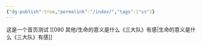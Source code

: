 ```yaml
---
{"dg-publish":true,"permalink":"/index/","tags":["ss"]}
---
```


这是一个首页测试
[[090 其他/生命的意义是什么《三大队》有感\|生命的意义是什么《三大队》有感]]